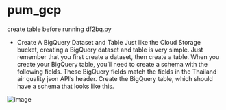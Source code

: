 # pum_gcp
create table before running df2bq.py

- Create A BigQuery Dataset and Table
Just like the Cloud Storage bucket, creating a BigQuery dataset and table is very simple. Just remember that you first create a dataset, then create a table. 
When you create your BigQuery table, you’ll need to create a schema with the following fields. These BigQuery fields match the fields in the Thailand air quality json API’s header.
Create the BigQuery table, which should have a schema that looks like this.


 ![image](https://user-images.githubusercontent.com/93181638/203223627-ab54944d-5b71-4132-9094-81dab4c2360c.png)


